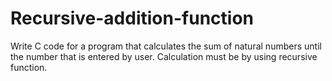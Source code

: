 # Recursive-addition-function
 Write C code for a program that calculates the sum of natural numbers until the number that is entered by user. Calculation must be by using recursive function.  
